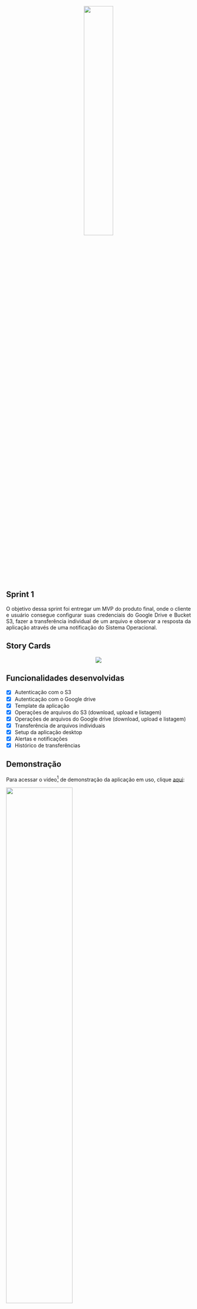 <div align="center">
  <img src="https://user-images.githubusercontent.com/74321890/228393527-9bd20785-93b0-4da2-b774-97e81e59e6e4.svg" width="40%">
</div>

## Sprint 1

<p align="justify">
O objetivo dessa sprint foi entregar um MVP do produto final, onde o cliente e usuário consegue configurar suas credenciais do Google Drive e Bucket S3, fazer a transferência individual de um arquivo e observar a resposta da aplicação através de uma notificação do Sistema Operacional.
  
## Story Cards
<p align="center">
  <img src="https://user-images.githubusercontent.com/74321890/228998178-796a5295-c6a6-4cb5-ae38-6952ade3e171.gif"/>
</p>

## Funcionalidades desenvolvidas

- [X] Autenticação com o S3
- [X] Autenticação com o Google drive
- [X] Template da aplicação
- [X] Operações de arquivos do S3 (download, upload e listagem)
- [X] Operações de arquivos do Google drive (download, upload e listagem)
- [X] Transferência de arquivos individuais
- [X] Setup da aplicação desktop
- [X] Alertas e notificações
- [X] Histórico de transferências

## Demonstração

Para acessar o vídeo[^1] de demonstração da aplicação em uso, clique [aqui](#):

[<img src="https://user-images.githubusercontent.com/74321890/228991716-687c07f9-3b6a-4cea-b855-677b51b2b20a.svg" width="60%" height="60%">](# "Cloud-in vídeo Demonstração")

## Integrantes

 - Betriz Medeiros (PO)
 - Pedro Motta (SM)
 - Abraão Henrique (DEV)
 - Hamilton Zanini (DEV)
 - Kauã Borgarelli (DEV)
 - Renata Garcia (DEV)
 - Victor Cavichiolli (DEV)
 
Para mais informações[^2], clique [aqui](https://github.com/DolphinDatabase/Cloud-In/wiki/Development-Team).

[^1]: Vídeo produzido e editado pelos integrantes do grupo.
[^2]: Equipe responsável pelo desenvolvimento do Projeto Integrador.
